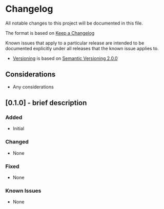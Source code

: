# Changelog

All notable changes to this project will be documented in this file.

The format is based on [Keep a Changelog](https://keepachangelog.com/en/1.0.0/)

Known issues that apply to a particular release are intended to be documented
explicitly under all releases that the known issue applies to.

* [Versioning][versioning] is based on [Semantic Versioning 2.0.0][semver]

[versioning]: VERSIONING.md
[semver]: https://semver.org/

## Considerations

* Any considerations

## [0.1.0] - brief description

### Added

* Initial

### Changed

* None

### Fixed

* None

### Known Issues

* None
